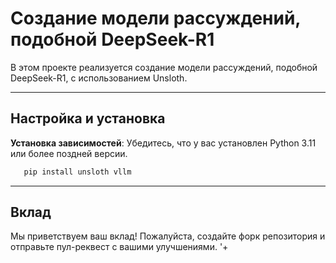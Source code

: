 # Создание модели рассуждений, подобной DeepSeek-R1

В этом проекте реализуется создание модели рассуждений, подобной DeepSeek-R1, с использованием Unsloth.

---
## Настройка и установка

**Установка зависимостей**:
   Убедитесь, что у вас установлен Python 3.11 или более поздней версии.
```bash
   pip install unsloth vllm
   ```

---

## Вклад

Мы приветствуем ваш вклад! Пожалуйста, создайте форк репозитория и отправьте пул-реквест с вашими улучшениями.
'+
